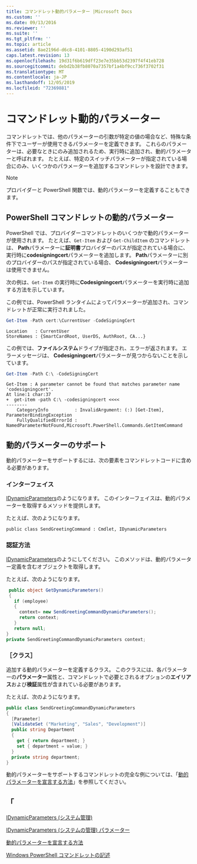 ```yaml
---
title: コマンドレット動的パラメーター |Microsoft Docs
ms.custom: ''
ms.date: 09/13/2016
ms.reviewer: ''
ms.suite: ''
ms.tgt_pltfrm: ''
ms.topic: article
ms.assetid: 8ae2196d-d6c8-4101-8805-4190d293af51
caps.latest.revision: 13
ms.openlocfilehash: 19d31f6b619dff23e7e35bb53d2397f4f41eb728
ms.sourcegitcommit: debd2b38fb8070a7357bf1a4bf9cc736f3702f31
ms.translationtype: MT
ms.contentlocale: ja-JP
ms.lasthandoff: 12/05/2019
ms.locfileid: "72369881"
---
```

# <a name="cmdlet-dynamic-parameters"></a>コマンドレット動的パラメーター

コマンドレットでは、他のパラメーターの引数が特定の値の場合など、特殊な条件下でユーザーが使用できるパラメーターを定義できます。 これらのパラメーターは、必要なときにのみ追加されるため、実行時に追加され、動的パラメーターと呼ばれます。 たとえば、特定のスイッチパラメーターが指定されている場合にのみ、いくつかのパラメーターを追加するコマンドレットを設計できます。

> [!NOTE]
> プロバイダーと PowerShell 関数では、動的パラメーターを定義することもできます。

## <a name="dynamic-parameters-in-powershell-cmdlets"></a>PowerShell コマンドレットの動的パラメーター

PowerShell では、プロバイダーコマンドレットのいくつかで動的パラメーターが使用されます。 たとえば、`Get-Item` および `Get-ChildItem` のコマンドレットは、 **Path**パラメーターに**証明書**プロバイダーのパスが指定されている場合に、実行時に**codesigningcert**パラメーターを追加します。 **Path**パラメーターに別のプロバイダーのパスが指定されている場合、 **Codesigningcert**パラメーターは使用できません。

次の例は、`Get-Item` の実行時に**Codesigningcert**パラメーターを実行時に追加する方法を示しています。

この例では、PowerShell ランタイムによってパラメーターが追加され、コマンドレットが正常に実行されました。

```powershell
Get-Item -Path cert:\CurrentUser -CodeSigningCert
```

```Output
Location   : CurrentUser
StoreNames : {SmartCardRoot, UserDS, AuthRoot, CA...}
```

この例では、**ファイルシステム**ドライブが指定され、エラーが返されます。 エラーメッセージは、 **Codesigningcert**パラメーターが見つからないことを示しています。

```powershell
Get-Item -Path C:\ -CodeSigningCert
```

```Output
Get-Item : A parameter cannot be found that matches parameter name 'codesigningcert'.
At line:1 char:37
+  get-item -path C:\ -codesigningcert <<<<
--------
    CategoryInfo          : InvalidArgument: (:) [Get-Item], ParameterBindingException
    FullyQualifiedErrorId : NamedParameterNotFound,Microsoft.PowerShell.Commands.GetItemCommand
```

## <a name="support-for-dynamic-parameters"></a>動的パラメーターのサポート

動的パラメーターをサポートするには、次の要素をコマンドレットコードに含める必要があります。

### <a name="interface"></a>インターフェイス

[IDynamicParameters](/dotnet/api/System.Management.Automation.IDynamicParameters)のようになります。
このインターフェイスは、動的パラメーターを取得するメソッドを提供します。

たとえば、次のようになります。

`public class SendGreetingCommand : Cmdlet, IDynamicParameters`

### <a name="method"></a>認証方法

[IDynamicParameters](/dotnet/api/System.Management.Automation.IDynamicParameters.GetDynamicParameters)のようにしてください。
このメソッドは、動的パラメーター定義を含むオブジェクトを取得します。

たとえば、次のようになります。

```csharp
 public object GetDynamicParameters()
 {
   if (employee)
   {
     context= new SendGreetingCommandDynamicParameters();
     return context;
   }
   return null;
}
private SendGreetingCommandDynamicParameters context;
```

### <a name="class"></a>［クラス］

追加する動的パラメーターを定義するクラス。 このクラスには、各パラメーターの**パラメーター**属性と、コマンドレットで必要とされるオプションの**エイリアス**および**検証**属性が含まれている必要があります。

たとえば、次のようになります。

```csharp
public class SendGreetingCommandDynamicParameters
{
  [Parameter]
  [ValidateSet ("Marketing", "Sales", "Development")]
  public string Department
  {
    get { return department; }
    set { department = value; }
  }
  private string department;
}
```

動的パラメーターをサポートするコマンドレットの完全な例については、「[動的パラメーターを宣言する方法](./how-to-declare-dynamic-parameters.md)」を参照してください。

## <a name="see-also"></a>「

[IDynamicParameters (システム管理)](/dotnet/api/System.Management.Automation.IDynamicParameters)

[IDynamicParameters (システムの管理) パラメーター](/dotnet/api/System.Management.Automation.IDynamicParameters.GetDynamicParameters)

[動的パラメーターを宣言する方法](./how-to-declare-dynamic-parameters.md)

[Windows PowerShell コマンドレットの記述](./writing-a-windows-powershell-cmdlet.md)
